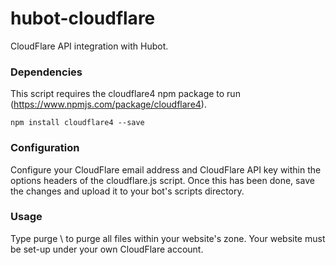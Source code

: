 # hubot-cloudflare
CloudFlare API integration with Hubot.

<h3>Dependencies</h3>

This script requires the cloudflare4 npm package to run (https://www.npmjs.com/package/cloudflare4).

<code>npm install cloudflare4 --save</code>

<h3>Configuration</h3>
Configure your CloudFlare email address and CloudFlare API key within the options headers of the cloudflare.js script. Once this has been done, save the changes and upload it to your bot's scripts directory.

<h3>Usage</h3>
Type purge \<domain\> to purge all files within your website's zone. Your website must be set-up under your own CloudFlare account.
